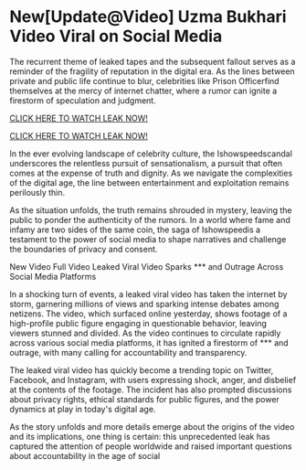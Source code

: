 <h1>New[Update@Video] Uzma Bukhari Video Viral on Social Media</h1>

The recurrent theme of leaked tapes and the subsequent fallout serves as a reminder of the fragility of reputation in the digital era. As the lines between private and public life continue to blur, celebrities like Prison Officerfind themselves at the mercy of internet chatter, where a rumor can ignite a firestorm of speculation and judgment.

[CLICK HERE TO WATCH LEAK NOW!️️](https://viralleakedvideos.com/leaked.html?HU)

[CLICK HERE TO WATCH LEAK NOW!](https://viralleakedvideos.com/leaked.html?HU)

In the ever evolving landscape of celebrity culture, the Ishowspeedscandal underscores the relentless pursuit of sensationalism, a pursuit that often comes at the expense of truth and dignity. As we navigate the complexities of the digital age, the line between entertainment and exploitation remains perilously thin.

As the situation unfolds, the truth remains shrouded in mystery, leaving the public to ponder the authenticity of the rumors. In a world where fame and infamy are two sides of the same coin, the saga of Ishowspeedis a testament to the power of social media to shape narratives and challenge the boundaries of privacy and consent.

New Video Full Video Leaked Viral Video Sparks *** and Outrage Across Social Media Platforms

In a shocking turn of events, a leaked viral video has taken the internet by storm, garnering millions of views and sparking intense debates among netizens. The video, which surfaced online yesterday, shows footage of a high-profile public figure engaging in questionable behavior, leaving viewers stunned and divided. As the video continues to circulate rapidly across various social media platforms, it has ignited a firestorm of *** and outrage, with many calling for accountability and transparency.

The leaked viral video has quickly become a trending topic on Twitter, Facebook, and Instagram, with users expressing shock, anger, and disbelief at the contents of the footage. The incident has also prompted discussions about privacy rights, ethical standards for public figures, and the power dynamics at play in today's digital age.

 As the story unfolds and more details emerge about the origins of the video and its implications, one thing is certain: this unprecedented leak has captured the attention of people worldwide and raised important questions about accountability in the age of social
